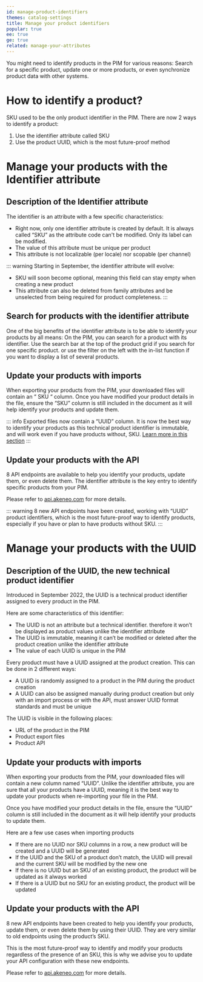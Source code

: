 ```yaml
---
id: manage-product-identifiers
themes: catalog-settings
title: Manage your product identifiers
popular: true
ee: true
ge: true
related: manage-your-attributes
---
```


You might need to identify products in the PIM for various reasons: Search for a specific product, update one or more products, or even synchronize product data with other systems.

# How to identify a product?

SKU used to be the only product identifier in the PIM.
There are now 2 ways to identify a product:
1. Use the identifier attribute called SKU
1. Use the product UUID, which is the most future-proof method

# Manage your products with the Identifier attribute

## Description of the Identifier attribute

The identifier is an attribute with a few specific characteristics:
- Right now, only one identifier attribute is created by default. It is always called “SKU” as the attribute code can't be modified. Only its label can be modified.
- The value of this attribute must be unique per product
- This attribute is not localizable (per locale) nor scopable (per channel)

::: warning
Starting in September, the identifier attribute will evolve:
- SKU will soon become optional, meaning this field can stay empty when creating a new product
- This attribute can also be deleted from family attributes and be unselected from being required for product completeness.
:::

## Search for products with the identifier attribute

One of the big benefits of the identifier attribute is to be able to identify your products by all means:
On the PIM, you can search for a product with its identifier. Use the search bar at the top of the product grid if you search for one specific product. or use the filter on the left with the in-list function if you want to display a list of several products.

## Update your products with imports

When exporting your products from the PIM, your downloaded files will contain an “ SKU “ column.
Once you have modified your product details in the file, ensure the “SKU” column is still included in the document as it will help identify your products and update them.

::: info
Exported files now contain a “UUID” column. It is now the best way to identify your products as this technical product identifier is immutable, and will work even if you have products without, SKU. [Learn more in this section](manage-product-identifiers.html#manage-your-products-with-the-uuid)
:::

## Update your products with the API

8 API endpoints are available to help you identify your products, update them, or even delete them. The identifier attribute is the key entry to identify specific products from your PIM.

Please refer to [api.akeneo.com](https://api.akeneo.com/) for more details.

::: warning
8 new API endpoints have been created, working with “UUID” product identifiers, which is the most future-proof way to identify products, especially if you have or plan to have products without SKU.
:::

# Manage your products with the UUID

## Description of the UUID, the new technical product identifier

Introduced in September 2022, the UUID is a technical product identifier assigned to every product in the PIM.

Here are some characteristics of this identifier:
- The UUID is not an attribute but a technical identifier. therefore it won’t be displayed as product values unlike the identifier attribute
- The UUID is immutable, meaning it can’t be modified or deleted after the product creation unlike the identifier attribute
- The value of each UUID is unique in the PIM

Every product must have a UUID assigned at the product creation. This can be done in 2 different ways:
- A UUID is randomly assigned to a product in the PIM during the product creation
- A UUID can also be assigned manually during product creation but only with an import process or with the API, must answer UUID format standards and must be unique

The UUID is visible in the following places:
- URL of the product in the PIM
- Product export files
- Product API

## Update your products with imports

When exporting your products from the PIM, your downloaded files will contain a new column named “UUID”. Unlike the identifier attribute, you are sure that all your products have a UUID, meaning it is the best way to update your products when re-importing your file in the PIM.

Once you have modified your product details in the file, ensure the “UUID” column is still included in the document as it will help identify your products to update them.

Here are a few use cases when importing products
- If there are no UUID nor SKU columns in a row, a new product will be created and a UUID will be generated
- If the UUID and the SKU of a product don’t match, the UUID will prevail and the current SKU will be modified by the new one
- If there is no UUID but an SKU of an existing product, the product will be updated as it always worked
- If there is a UUID but no SKU for an existing product, the product will be updated

## Update your products with the API

8 new API endpoints have been created to help you identify your products, update them, or even delete them by using their UUID. They are very similar to old endpoints using the product’s SKU.

This is the most future-proof way to identify and modify your products regardless of the presence of an SKU, this is why we advise you to update your API configuration with these new endpoints.

Please refer to [api.akeneo.com](https://api.akeneo.com/) for more details.

